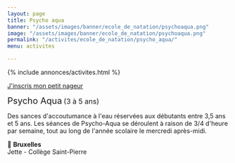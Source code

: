 ```yaml
---
layout: page
title: Psycho aqua
banner: "/assets/images/banner/ecole_de_natation/psychoaqua.png"
image: "/assets/images/banner/ecole_de_natation/psychoaqua.png"
permalink: "/activites/ecole_de_natation/psycho_aqua/"
menu: activites

---
```

{% include annonces/activites.html %}

<div class="d-flex justify-content-center mb-3">
<a href="https://www12.iclub.be/myiclub3_CFS_register.asp?ClubID=559&LG=FR&Categorie=5" class="btn btn-info-filled" target="_blank">J'inscris mon petit nageur</a>
</div>

<span style="font-size:20px">Psycho Aqua</span> <span style="font-size:16px">(3 à 5 ans)</span>

Des sances d'accoutumance à l'eau réservées aux débutants entre 3,5 ans et 5 ans. Les séances de Psycho-Aqua se déroulent à raison de 3/4 d'heure par semaine, tout au long de l'année scolaire le mercredi après-midi.

📍 **Bruxelles**  
Jette - Collège Saint-Pierre